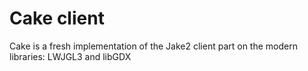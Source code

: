 # Cake client

Cake is a fresh implementation of the Jake2 client part on the modern libraries: LWJGL3 and libGDX
